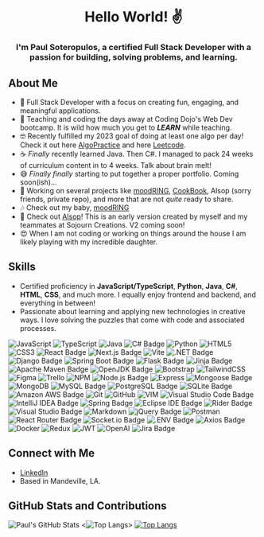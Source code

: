 <h1 align="center">Hello World! ✌</h1>

<h3 align="center">I'm Paul Soteropulos, a certified Full Stack Developer with a passion for building, solving problems, and learning.</h3>

## About Me
- 🌱 Full Stack Developer with a focus on creating fun, engaging, and meaningful applications.
- 🏫 Teaching and coding the days away at Coding Dojo's Web Dev bootcamp. It is wild how much you get to ***LEARN*** while teaching.
- 🤓 Recently fulfilled my 2023 goal of doing at least one algo per day! Check it out here [AlgoPractice](https://github.com/psoteropulos/AlgoPractice) and here [Leetcode](https://leetcode.com/Paulsoteropulos).
- ☕ *Finally* recently learned Java. Then C#. I managed to pack 24 weeks of curriculum content in to 4 weeks. Talk about brain melt!
- 😅 *Finally finally* starting to put together a proper portfolio. Coming soon(ish)...
- 🔭 Working on several projects like [moodRING](https://github.com/psoteropulos/moodRING), [CookBook](https://github.com/psoteropulos/CookBook-Group-Project), AIsop (sorry friends, private repo), and more that are not *quite* ready to share.
- 🎶 Check out my baby, [moodRING](https://moodring.net)
- 🔮 Check out [AIsop](https://aisop.io)! This is an early version created by myself and my teammates at Sojourn Creations. V2 coming soon!
- 😍 When I am not coding or working on things around the house I am likely playing with my incredible daughter.

## Skills
- Certified proficiency in **JavaScript/TypeScript**, **Python**, **Java**, **C#**, **HTML**, **CSS**, and much more. I equally enjoy frontend and backend, and everything in between!
- Passionate about learning and applying new technologies in creative ways. I love solving the puzzles that come with code and associated processes.

![JavaScript](https://img.shields.io/badge/-JavaScript-F7DF1E?style=flat-square&logo=javascript&logoColor=black)
![TypeScript](https://img.shields.io/badge/typescript-%23007ACC.svg?style=flat-square&logo=typescript&logoColor=white)
![Java](https://img.shields.io/badge/Java-ED8B00?style=flat-square&logo=openjdk&logoColor=white)
![C# Badge](https://img.shields.io/badge/C%23-512BD4?logo=csharp&logoColor=fff&style=flat-square)
![Python](https://img.shields.io/badge/python-3670A0?style=flat-square&logo=python&logoColor=ffdd54)
![HTML5](https://img.shields.io/badge/html5-%23E34F26.svg?style=flat-square&logo=html5&logoColor=white)
![CSS3](https://img.shields.io/badge/css3-%231572B6.svg?style=flat-square&logo=css3&logoColor=white)
![React Badge](https://img.shields.io/badge/React-61DAFB?logo=react&logoColor=000&style=flat-square)
![Next.js Badge](https://img.shields.io/badge/Next.js-000?logo=nextdotjs&logoColor=fff&style=flat-square)
![Vite](https://img.shields.io/badge/vite-%23646CFF.svg?style=flat-square&logo=vite&logoColor=white)
![.NET Badge](https://img.shields.io/badge/.NET-512BD4?logo=dotnet&logoColor=fff&style=flat-square)
![Django Badge](https://img.shields.io/badge/Django-092E20?logo=django&logoColor=fff&style=flat-square)
![Spring Boot Badge](https://img.shields.io/badge/Spring%20Boot-6DB33F?logo=springboot&logoColor=fff&style=flat-square)
![Flask Badge](https://img.shields.io/badge/Flask-000?logo=flask&logoColor=fff&style=flat-square)
![Jinja Badge](https://img.shields.io/badge/Jinja-B41717?logo=jinja&logoColor=fff&style=flat-square)
![Apache Maven Badge](https://img.shields.io/badge/Apache%20Maven-C71A36?logo=apachemaven&logoColor=fff&style=flat-square)
![OpenJDK Badge](https://img.shields.io/badge/OpenJDK-437291?logo=openjdk&logoColor=fff&style=flat-square)
![Bootstrap](https://img.shields.io/badge/bootstrap-%238511FA.svg?style=flat-square&logo=bootstrap&logoColor=white)
![TailwindCSS](https://img.shields.io/badge/tailwindcss-%2338B2AC.svg?style=flat-square&logo=tailwind-css&logoColor=white)
![Figma](https://img.shields.io/badge/Figma-F24E1E?style=flat-square&logo=figma&logoColor=white)
![Trello](https://img.shields.io/badge/Trello-%23026AA7.svg?style=flat-square&logo=Trello&logoColor=white)
![NPM](https://img.shields.io/badge/NPM-%23CB3837.svg?style=flat-square&logo=npm&logoColor=white)
![Node.js Badge](https://img.shields.io/badge/Node.js-393?logo=nodedotjs&logoColor=fff&style=flat-square)
![Express](https://img.shields.io/badge/-Express-000000?style=flat-square&logo=express&logoColor=white)
![Mongoose Badge](https://img.shields.io/badge/Mongoose-800?logo=mongoose&logoColor=fff&style=flat-square)
![MongoDB](https://img.shields.io/badge/-MongoDB-47A248?style=flat-square&logo=mongodb&logoColor=white)
![MySQL Badge](https://img.shields.io/badge/MySQL-4479A1?logo=mysql&logoColor=fff&style=flat-square)
![PostgreSQL Badge](https://img.shields.io/badge/PostgreSQL-4169E1?logo=postgresql&logoColor=fff&style=flat-square)
![SQLite Badge](https://img.shields.io/badge/SQLite-003B57?logo=sqlite&logoColor=fff&style=flat-square)
![Amazon AWS Badge](https://img.shields.io/badge/Amazon%20AWS-232F3E?logo=amazonaws&logoColor=fff&style=flat-square)
![Git](https://img.shields.io/badge/-Git-F05032?style=flat-square&logo=git&logoColor=white)
![GitHub](https://img.shields.io/badge/-GitHub-181717?style=flat-square&logo=github&logoColor=white)
![VIM](https://img.shields.io/badge/VIM-%2311AB00.svg?&style=flat-square&logo=vim&logoColor=white)
![Visual Studio Code Badge](https://img.shields.io/badge/Visual%20Studio%20Code-007ACC?logo=visualstudiocode&logoColor=fff&style=flat-square)
![IntelliJ IDEA Badge](https://img.shields.io/badge/IntelliJ%20IDEA-000?logo=intellijidea&logoColor=fff&style=flat-square)
![Spring Badge](https://img.shields.io/badge/Spring-6DB33F?logo=spring&logoColor=fff&style=flat-square)
![Eclipse IDE Badge](https://img.shields.io/badge/Eclipse%20IDE-2C2255?logo=eclipseide&logoColor=fff&style=flat-square)
![Rider Badge](https://img.shields.io/badge/Rider-000?logo=rider&logoColor=fff&style=flat-square)
![Visual Studio Badge](https://img.shields.io/badge/Visual%20Studio-5C2D91?logo=visualstudio&logoColor=fff&style=flat-square)
![Markdown](https://img.shields.io/badge/markdown-%23000000.svg?style=flat-square&logo=markdown&logoColor=white)
![jQuery Badge](https://img.shields.io/badge/jQuery-0769AD?logo=jquery&logoColor=fff&style=flat-square)
![Postman](https://img.shields.io/badge/Postman-FF6C37?style=flat-square&logo=postman&logoColor=white)
![React Router Badge](https://img.shields.io/badge/React%20Router-CA4245?logo=reactrouter&logoColor=fff&style=flat-square)
![Socket.io Badge](https://img.shields.io/badge/Socket.io-010101?logo=socketdotio&logoColor=fff&style=flat-square)
![.ENV Badge](https://img.shields.io/badge/.ENV-ECD53F?logo=dotenv&logoColor=000&style=flat-square)
![Axios Badge](https://img.shields.io/badge/Axios-5A29E4?logo=axios&logoColor=fff&style=flat-square)
![Docker](https://img.shields.io/badge/-Docker-007ACC?style=flat-square&logo=docker&logoColor=white)
![Redux](https://img.shields.io/badge/redux-%23593d88.svg?style=flat-square&logo=redux&logoColor=white)
![JWT](https://img.shields.io/badge/JWT-black?style=flat-square&logo=JSON%20web%20tokens)
![OpenAI](https://img.shields.io/badge/OpenAI-74aa9c?style=flat-square&logo=openai&logoColor=white)
![Jira Badge](https://img.shields.io/badge/Jira-0052CC?logo=jira&logoColor=fff&style=flat-square)


## Connect with Me
- [LinkedIn](https://linkedin.com/paulsoteropulos)
- Based in Mandeville, LA.


## GitHub Stats and Contributions
![Paul's GitHub Stats](https://github-readme-streak-stats.herokuapp.com/?user=psoteropulos&theme=dark&hide_border=true)
<![![Top Langs](https://github-readme-stats-git-masterrstaa-rickstaa.vercel.app/api/top-langs/?username=psoteropulos&theme=dark&count_private=true&layout=compact)](https://github.com/anuraghazra/github-readme-stats)>
[![Top Langs](https://github-readme-stats-git-masterrstaa-rickstaa.vercel.app/api/top-langs/?username=psoteropulos&theme=dark&count_private=true)](https://github.com/anuraghazra/github-readme-stats)

